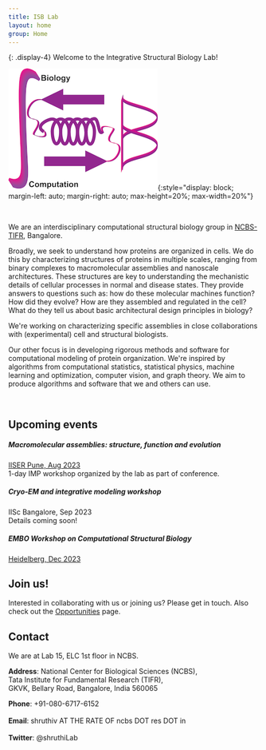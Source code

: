 ```yaml
---
title: ISB Lab
layout: home
group: Home
---
```


{: .display-4}
Welcome to the Integrative Structural Biology Lab!

![ISB lab logo](static/img/logos/isblabLogo.png){:style="display: block; margin-left: auto; margin-right: auto; max-height=20%; max-width=20%"}

<br>

We are an interdisciplinary computational structural biology group in [NCBS-TIFR](https://www.ncbs.res.in/), Bangalore.

<p class="text-justify">
Broadly, we seek to understand how proteins are organized in cells. We do this by characterizing structures of proteins in multiple scales, ranging from binary complexes to macromolecular assemblies and nanoscale architectures. These structures are key to understanding the mechanistic details of cellular processes in normal and disease states. They provide answers to questions such as: how do these molecular machines function? How did they evolve? How are they assembled and regulated in the cell? What do they tell us about basic architectural design principles in biology?
</p>

<p class="text-justify">
We're working on characterizing specific assemblies in close collaborations with (experimental) cell and structural biologists. 
</p>

<p class="text-justify">
Our other focus is in developing rigorous methods and software for computational modeling of protein organization. We're inspired by algorithms from computational statistics, statistical physics, machine learning and optimization, computer vision, and graph theory. We aim to produce algorithms and software that we and others can use.
</p> 


<br>

## Upcoming events 
<h5> Macromolecular assemblies: structure, function and evolution </h5>
<a href = "https://sites.google.com/acads.iiserpune.ac.in/masfe/home/workshop"> IISER Pune,  Aug 2023 </a> <br>
1-day IMP workshop organized by the lab as part of conference. 

<h5>Cryo-EM and integrative modeling workshop</h5>
IISc Bangalore, Sep 2023 <br>
Details coming soon! 

<h5>EMBO Workshop on Computational Structural Biology</h5>
<a href = "https://www.embl.org/about/info/course-and-conference-office/events/csb23-01/#vf-tabs__section-overview"> Heidelberg, Dec 2023 </a>

<br>

## Join us!
Interested in collaborating with us or joining us? Please get in touch. Also check out the [Opportunities](/Opportunities) page.
<br>
## Contact

We are at Lab 15, ELC 1st floor in NCBS.

**Address**: National Center for Biological Sciences (NCBS),<br>
Tata Institute for Fundamental Research (TIFR),<br>
GKVK, Bellary Road, Bangalore, India 560065 <br>

**Phone**: +91-080-6717-6152 <br><br>
**Email**: shruthiv AT THE RATE OF ncbs DOT res DOT in <br><br>
**Twitter**: @shruthiLab <br><br>
